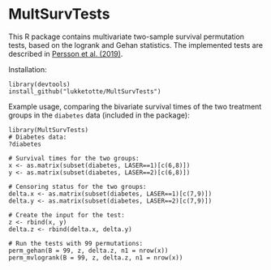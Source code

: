 # MultSurvTests
This R package contains multivariate two-sample survival permutation tests, based on the logrank and Gehan statistics. The implemented tests are described in [Persson et al. (2019)](https://onlinelibrary.wiley.com/doi/abs/10.1002/pst.1938).

Installation:

```
library(devtools)
install_github("lukketotte/MultSurvTests")
```

Example usage, comparing the bivariate survival times of the two treatment groups in the `diabetes` data (included in the package):

```
library(MultSurvTests)
# Diabetes data:
?diabetes

# Survival times for the two groups:
x <- as.matrix(subset(diabetes, LASER==1)[c(6,8)])
y <- as.matrix(subset(diabetes, LASER==2)[c(6,8)])

# Censoring status for the two groups:
delta.x <- as.matrix(subset(diabetes, LASER==1)[c(7,9)])
delta.y <- as.matrix(subset(diabetes, LASER==2)[c(7,9)])

# Create the input for the test:
z <- rbind(x, y)
delta.z <- rbind(delta.x, delta.y)

# Run the tests with 99 permutations:
perm_gehan(B = 99, z, delta.z, n1 = nrow(x))
perm_mvlogrank(B = 99, z, delta.z, n1 = nrow(x))
```
